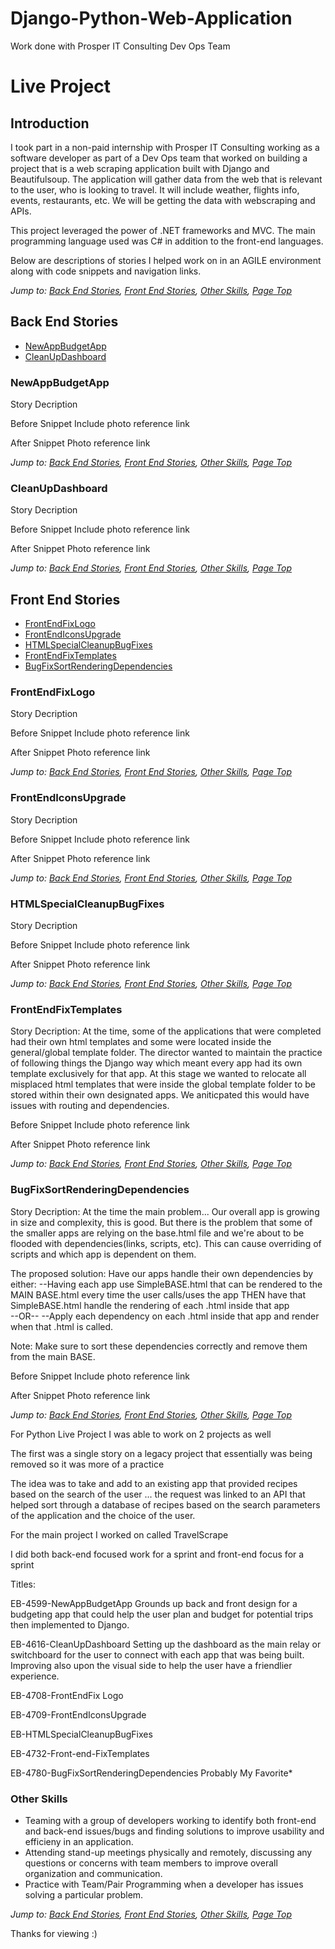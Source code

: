 # Django-Python-Web-Application
Work done with Prosper IT Consulting Dev Ops Team


# Live Project

## Introduction

I took part in a non-paid internship with Prosper IT Consulting working as a software developer as part of a Dev Ops team that worked on building a project that is a web scraping application built with Django and Beautifulsoup.  The application will gather data from the web that is relevant to the user, who is looking to travel.  It will include weather, flights info, events, restaurants, etc.  We will be getting the data with webscraping and APIs.

This project leveraged the power of .NET frameworks and MVC.  The main programming language used was C# in addition to the front-end languages.

Below are descriptions of stories I helped work on in an AGILE environment along with code snippets and navigation links.  

*Jump to: [Back End Stories](#back-end-stories), [Front End Stories](#front-end-stories), [Other Skills](#other-skills), [Page Top](#live-project)*




## Back End Stories
* [NewAppBudgetApp](#newappbudgetapp)
* [CleanUpDashboard](#cleanupdashboard)


### NewAppBudgetApp

Story Decription

Before Snippet
Include photo reference link

After Snippet
Photo reference link


*Jump to: [Back End Stories](#back-end-stories), [Front End Stories](#front-end-stories), [Other Skills](#other-skills), [Page Top](#live-project)*


### CleanUpDashboard

Story Decription

Before Snippet
Include photo reference link

After Snippet
Photo reference link

*Jump to: [Back End Stories](#back-end-stories), [Front End Stories](#front-end-stories), [Other Skills](#other-skills), [Page Top](#live-project)*


## Front End Stories
* [FrontEndFixLogo](#frontendfixlogo)
* [FrontEndIconsUpgrade](#frontendiconsupgrade)
* [HTMLSpecialCleanupBugFixes](#htmlspecialcleanupbugfixes)
* [FrontEndFixTemplates](#frontendfixtemplates)
* [BugFixSortRenderingDependencies](#bugfixsortrenderingdependencies)


### FrontEndFixLogo
Story Decription

Before Snippet
Include photo reference link

After Snippet
Photo reference link

*Jump to: [Back End Stories](#back-end-stories), [Front End Stories](#front-end-stories), [Other Skills](#other-skills), [Page Top](#live-project)*


### FrontEndIconsUpgrade
Story Decription

Before Snippet
Include photo reference link

After Snippet
Photo reference link

*Jump to: [Back End Stories](#back-end-stories), [Front End Stories](#front-end-stories), [Other Skills](#other-skills), [Page Top](#live-project)*

### HTMLSpecialCleanupBugFixes
Story Decription

Before Snippet
Include photo reference link

After Snippet
Photo reference link

*Jump to: [Back End Stories](#back-end-stories), [Front End Stories](#front-end-stories), [Other Skills](#other-skills), [Page Top](#live-project)*

### FrontEndFixTemplates
Story Decription: At the time, some of the applications that were completed had their own html templates and some were located inside the general/global template folder.  The director wanted to maintain the practice of following things the Django way which meant every app had its own template exclusively for that app.  At this stage we wanted to relocate all misplaced html templates that were inside the global template folder to be stored within their own designated apps.  We aniticpated this would have issues with routing and dependencies.

Before Snippet
Include photo reference link

After Snippet
Photo reference link

*Jump to: [Back End Stories](#back-end-stories), [Front End Stories](#front-end-stories), [Other Skills](#other-skills), [Page Top](#live-project)*

### BugFixSortRenderingDependencies
Story Decription:  At the time the main problem...  Our overall app is growing in size and complexity, this is good.  But there is the problem that some of the smaller apps are relying on the base.html file and we're about to be flooded with dependencies(links, scripts, etc).  This can cause overriding of scripts and which app is dependent on them.

The proposed solution: Have our apps handle their own dependencies by either:
--Having each app use SimpleBASE.html that can be rendered to the MAIN BASE.html every time the user calls/uses the app THEN have that SimpleBASE.html handle the rendering of each .html inside that app  
--OR--
--Apply each dependency on each .html inside that app and render when that .html is called.

Note: Make sure to sort these dependencies correctly and remove them from the main BASE.


Before Snippet
Include photo reference link

After Snippet
Photo reference link

*Jump to: [Back End Stories](#back-end-stories), [Front End Stories](#front-end-stories), [Other Skills](#other-skills), [Page Top](#live-project)*



For Python Live Project I was able to work on 2 projects as well

The first was a single story on a legacy project that essentially was being removed so it was more of a practice

The idea was to take and add to an existing app that provided recipes based on the search of the user ... the request was linked to an API that helped sort through a database of recipes based on the search parameters of the application and the choice of the user.

For the main project I worked on called TravelScrape

I did both back-end focused work for a sprint and front-end focus for a sprint

Titles:

EB-4599-NewAppBudgetApp Grounds up back and front design for a budgeting app that could help the user plan and budget for potential trips then implemented to Django.

EB-4616-CleanUpDashboard Setting up the dashboard as the main relay or switchboard for the user to connect with each app that was being built. Improving also upon the visual side to help the user have a friendlier experience.

EB-4708-FrontEndFix Logo

EB-4709-FrontEndIconsUpgrade

EB-HTMLSpecialCleanupBugFixes

EB-4732-Front-end-FixTemplates

EB-4780-BugFixSortRenderingDependencies Probably My Favorite*



### Other Skills

* Teaming with a group of developers working to identify both front-end and back-end issues/bugs and finding solutions to improve usability and efficieny in an application.
* Attending stand-up meetings physically and remotely, discussing any questions or concerns with team members to improve overall organization and communication.
* Practice with Team/Pair Programming when a developer has issues solving a particular problem.

*Jump to: [Back End Stories](#back-end-stories), [Front End Stories](#front-end-stories), [Other Skills](#other-skills), [Page Top](#live-project)*


Thanks for viewing :)

